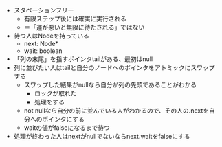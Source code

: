 
- スタベーションフリー
    - 有限ステップ後には確実に実行される
    - ＝「運が悪いと無限に待たされる」ではない
- 待つ人はNodeを持っている
    - next: Node*
    - wait: boolean
- 「列の末尾」を指すポインタtailがある、最初はnull
- 列に並びたい人はtailと自分のノードへのポインタをアトミックにスワップする
    - スワップした結果がnullなら自分が列の先頭であることがわかる
        - ロックが取れた
        - 処理をする
    - not nullなら自分の前に並んでいる人がわかるので、その人の.nextを自分へのポインタにする
    - waitの値がfalseになるまで待つ
- 処理が終わった人はnextがnullでないならnext.waitをfalseにする



